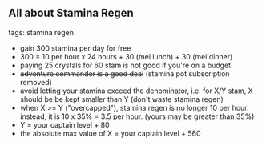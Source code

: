 ## All about Stamina Regen
tags: stamina regen

- gain 300 stamina per day for free
- 300 = 10 per hour x 24 hours + 30 (mei lunch) + 30 (mei dinner)
- paying 25 crystals for 60 stam is not good if you're on a budget
- ~~adventure commander is a good deal~~ (stamina pot subscription removed)
- avoid letting your stamina exceed the denominator, i.e. for X/Y stam, X should be be kept smaller than Y (don't waste stamina regen)
- when X >= Y ("overcapped"), stamina regen is no longer 10 per hour. instead, it is 10 x 35% = 3.5 per hour. (yours may be greater than 35%)
- Y = your captain level + 80
- the absolute max value of X = your captain level + 560